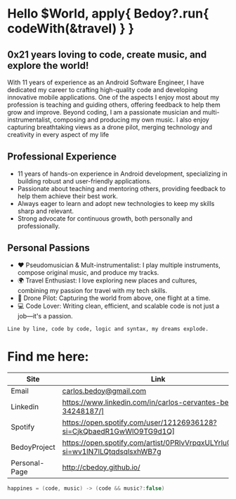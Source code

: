 # Hello $World, apply{ Bedoy?.run{ codeWith(&travel) } }


## 0x21 years loving to code, create music, and explore the world!
With 11 years of experience as an Android Software Engineer, I have dedicated my career to crafting high-quality code and developing innovative mobile applications. One of the aspects I enjoy most about my profession is teaching and guiding others, offering feedback to help them grow and improve. Beyond coding, I am a passionate musician and multi-instrumentalist, composing and producing my own music. I also enjoy capturing breathtaking views as a drone pilot, merging technology and creativity in every aspect of my life

## Professional Experience
- 11 years of hands-on experience in Android development, specializing in building robust and user-friendly applications.
- Passionate about teaching and mentoring others, providing feedback to help them achieve their best work.
- Always eager to learn and adopt new technologies to keep my skills sharp and relevant.
- Strong advocate for continuous growth, both personally and professionally.

## Personal Passions
- ❤️ Pseudomusician & Mult-instrumentalist: I play multiple instruments, compose original music, and produce my tracks.
- 🌍 Travel Enthusiast: I love exploring new places and cultures, combining my passion for travel with my tech skills.
- 🚁 Drone Pilot: Capturing the world from above, one flight at a time.
- 💻 Code Lover: Writing clean, efficient, and scalable code is not just a job—it's a passion.
  
```
Line by line, code by code, logic and syntax, my dreams explode.
```

# Find me here:

| Site | Link |
| ------ | ------ |
| Email | carlos.bedoy@gmail.com|
| Linkedin | https://www.linkedin.com/in/carlos-cervantes-bedoy-34248187/] |
| Spotify | https://open.spotify.com/user/12126936128?si=CjkQbaedR1GwWlO9TG9d1Q] |
| BedoyProject | https://open.spotify.com/artist/0PRlvVrpqxULYrlu0dLi51?si=wv1lN7lLQtqdsqlsxhWB7g |
| Personal-Page |  http://cbedoy.github.io/ |



```kotlin
happines = (code, music) -> (code && music?:false)
```

<!--
**cbedoy/cbedoy** is a ✨ _special_ ✨ repository because its `README.md` (this file) appears on your GitHub profile.

Here are some ideas to get you started:

- 🔭 I’m currently working on ...
- 🌱 I’m currently learning ...
- 👯 I’m looking to collaborate on ...
- 🤔 I’m looking for help with ...
- 💬 Ask me about ...
- 📫 How to reach me: ...
- 😄 Pronouns: ...
- ⚡ Fun fact: ...
-->
